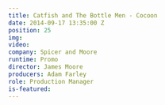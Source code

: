 ```yaml
---
title: Catfish and The Bottle Men - Cocoon
date: 2014-09-17 13:35:00 Z
position: 25
img: 
video: 
company: Spicer and Moore
runtime: Promo
director: James Moore
producers: Adam Farley
role: Production Manager
is-featured: 
---
```


